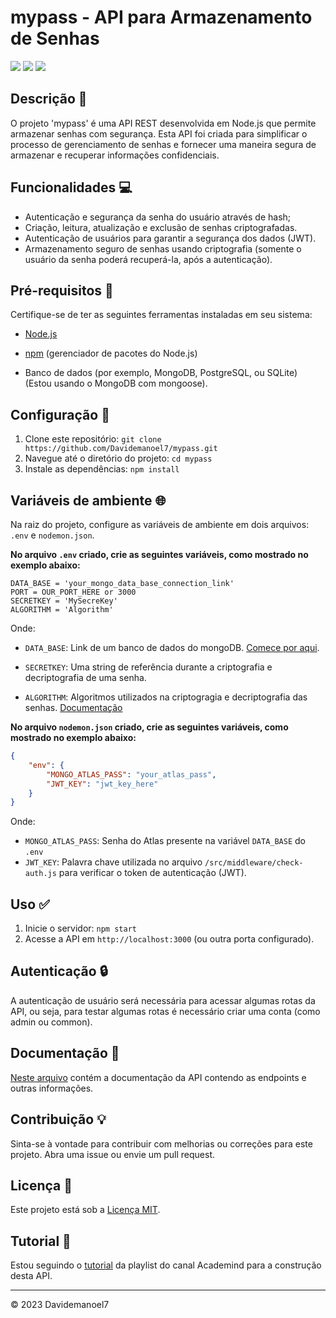 # mypass - API para Armazenamento de Senhas

<div>
    <img src="https://img.shields.io/badge/Node%20js-339933?style=for-the-badge&logo=nodedotjs&logoColor=white"/>
    <img src="https://img.shields.io/badge/Express%20js-000000?style=for-the-badge&logo=express&logoColor=white"/>
    <img src="https://img.shields.io/badge/MongoDB-4EA94B?style=for-the-badge&logo=mongodb&logoColor=white"/>
</div>

## Descrição :key:

O projeto 'mypass' é uma API REST desenvolvida em Node.js que permite armazenar senhas com segurança. Esta API foi criada para simplificar o processo de gerenciamento de senhas e fornecer uma maneira segura de armazenar e recuperar informações confidenciais.

## Funcionalidades :computer:

- Autenticação e segurança da senha do usuário através de hash;
- Criação, leitura, atualização e exclusão de senhas criptografadas.
- Autenticação de usuários para garantir a segurança dos dados (JWT).
- Armazenamento seguro de senhas usando criptografia (somente o usuário da senha poderá recuperá-la, após a autenticação).

## Pré-requisitos :small_blue_diamond:

Certifique-se de ter as seguintes ferramentas instaladas em seu sistema:

- [Node.js](https://nodejs.org/)

- [npm](https://www.npmjs.com/) (gerenciador de pacotes do Node.js)
- Banco de dados (por exemplo, MongoDB, PostgreSQL, ou SQLite) (Estou usando o MongoDB com mongoose).

## Configuração :wrench:

1. Clone este repositório: `git clone https://github.com/Davidemanoel7/mypass.git`
2. Navegue até o diretório do projeto: `cd mypass`
3. Instale as dependências: `npm install`

## Variáveis de ambiente :globe_with_meridians:

Na raiz do projeto, configure as variáveis de ambiente em dois arquivos: `.env` e `nodemon.json`.

**No arquivo `.env` criado, crie as seguintes variáveis, como mostrado no exemplo abaixo:**

```.env
DATA_BASE = 'your_mongo_data_base_connection_link'
PORT = OUR_PORT_HERE or 3000
SECRETKEY = 'MySecreKey'
ALGORITHM = 'Algorithm'
```

Onde:

- `DATA_BASE`: Link de um banco de dados do mongoDB. [Comece por aqui](https://www.mongodb.com/docs/atlas/tutorial/create-atlas-account/).

- `SECRETKEY`: Uma string de referência durante a criptografia e decriptografia de uma senha.

- `ALGORITHM`: Algoritmos utilizados na criptogragia e decriptografia das senhas. [Documentação](https://cryptojs.gitbook.io/docs/)

**No arquivo `nodemon.json` criado, crie as seguintes variáveis, como mostrado no exemplo abaixo:**

```json
{
    "env": {
        "MONGO_ATLAS_PASS": "your_atlas_pass",
        "JWT_KEY": "jwt_key_here"
    }
}
```

Onde:

- `MONGO_ATLAS_PASS`: Senha do Atlas presente na variável `DATA_BASE` do `.env`
- `JWT_KEY`: Palavra chave utilizada no arquivo `/src/middleware/check-auth.js` para verificar o token de autenticação (JWT).

## Uso :white_check_mark:

1. Inicie o servidor: `npm start`
2. Acesse a API em `http://localhost:3000` (ou outra porta configurado).

## Autenticação :lock:

A autenticação de usuário será necessária para acessar algumas rotas da API, ou seja, para testar algumas rotas é necessário criar uma conta (como admin ou common).

## Documentação :page_facing_up:

[Neste arquivo](https://github.com/Davidemanoel7/node-api-mypass/blob/main/learn.md) contém a documentação da API contendo as endpoints e outras informações.

## Contribuição :bulb:

Sinta-se à vontade para contribuir com melhorias ou correções para este projeto. Abra uma issue ou envie um pull request.

## Licença :scroll:

Este projeto está sob a [Licença MIT](LICENSE).

## Tutorial :paperclip:

Estou seguindo o <a href="https://www.youtube.com/playlist?list=PL55RiY5tL51q4D-B63KBnygU6opNPFk_q" target="_blank">tutorial</a> da playlist do canal Academind para a construção desta API.

---

© 2023 Davidemanoel7
